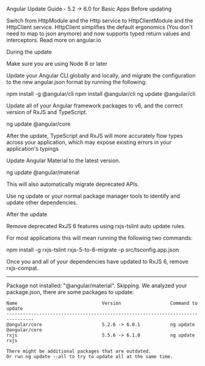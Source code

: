 Angular Update Guide - 5.2 -> 6.0 for Basic Apps
Before updating

Switch from HttpModule and the Http service to HttpClientModule and the HttpClient service. HttpClient simplifies the default ergonomics (You don't need to map to json anymore) and now supports typed return values and interceptors. Read more on angular.io

During the update

Make sure you are using Node 8 or later


Update your Angular CLI globally and locally, and migrate the configuration to the new angular.json format by running the following:

npm install -g @angular/cli
npm install @angular/cli
ng update @angular/cli


Update all of your Angular framework packages to v6, and the correct version of RxJS and TypeScript.

ng update @angular/core

After the update, TypeScript and RxJS will more accurately flow types across your application, which may expose existing errors in your application's typings


Update Angular Material to the latest version.

ng update @angular/material

This will also automatically migrate deprecated APIs.


Use ng update or your normal package manager tools to identify and update other dependencies.

After the update

Remove deprecated RxJS 6 features using rxjs-tslint auto update rules.

For most applications this will mean running the following two commands:

npm install -g rxjs-tslint
rxjs-5-to-6-migrate -p src/tsconfig.app.json


Once you and all of your dependencies have updated to RxJS 6, remove rxjs-compat.

-----------
Package not installed: "@angular/material". Skipping.
We analyzed your package.json, there are some packages to update:

    Name                               Version                  Command to update
    --------------------------------------------------------------------------------
    @angular/core                      5.2.6 -> 6.0.1           ng update @angular/core
    rxjs                               5.5.6 -> 6.1.0           ng update rxjs

    There might be additional packages that are outdated.
    Or run ng update --all to try to update all at the same time.